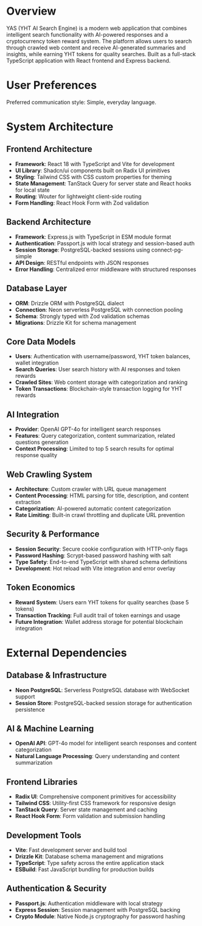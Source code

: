 # Overview

YAS (YHT AI Search Engine) is a modern web application that combines intelligent search functionality with AI-powered responses and a cryptocurrency token reward system. The platform allows users to search through crawled web content and receive AI-generated summaries and insights, while earning YHT tokens for quality searches. Built as a full-stack TypeScript application with React frontend and Express backend.

# User Preferences

Preferred communication style: Simple, everyday language.

# System Architecture

## Frontend Architecture
- **Framework**: React 18 with TypeScript and Vite for development
- **UI Library**: Shadcn/ui components built on Radix UI primitives
- **Styling**: Tailwind CSS with CSS custom properties for theming
- **State Management**: TanStack Query for server state and React hooks for local state
- **Routing**: Wouter for lightweight client-side routing
- **Form Handling**: React Hook Form with Zod validation

## Backend Architecture
- **Framework**: Express.js with TypeScript in ESM module format
- **Authentication**: Passport.js with local strategy and session-based auth
- **Session Storage**: PostgreSQL-backed sessions using connect-pg-simple
- **API Design**: RESTful endpoints with JSON responses
- **Error Handling**: Centralized error middleware with structured responses

## Database Layer
- **ORM**: Drizzle ORM with PostgreSQL dialect
- **Connection**: Neon serverless PostgreSQL with connection pooling
- **Schema**: Strongly typed with Zod validation schemas
- **Migrations**: Drizzle Kit for schema management

## Core Data Models
- **Users**: Authentication with username/password, YHT token balances, wallet integration
- **Search Queries**: User search history with AI responses and token rewards
- **Crawled Sites**: Web content storage with categorization and ranking
- **Token Transactions**: Blockchain-style transaction logging for YHT rewards

## AI Integration
- **Provider**: OpenAI GPT-4o for intelligent search responses
- **Features**: Query categorization, content summarization, related questions generation
- **Context Processing**: Limited to top 5 search results for optimal response quality

## Web Crawling System
- **Architecture**: Custom crawler with URL queue management
- **Content Processing**: HTML parsing for title, description, and content extraction
- **Categorization**: AI-powered automatic content categorization
- **Rate Limiting**: Built-in crawl throttling and duplicate URL prevention

## Security & Performance
- **Session Security**: Secure cookie configuration with HTTP-only flags
- **Password Hashing**: Scrypt-based password hashing with salt
- **Type Safety**: End-to-end TypeScript with shared schema definitions
- **Development**: Hot reload with Vite integration and error overlay

## Token Economics
- **Reward System**: Users earn YHT tokens for quality searches (base 5 tokens)
- **Transaction Tracking**: Full audit trail of token earnings and usage
- **Future Integration**: Wallet address storage for potential blockchain integration

# External Dependencies

## Database & Infrastructure
- **Neon PostgreSQL**: Serverless PostgreSQL database with WebSocket support
- **Session Store**: PostgreSQL-backed session storage for authentication persistence

## AI & Machine Learning
- **OpenAI API**: GPT-4o model for intelligent search responses and content categorization
- **Natural Language Processing**: Query understanding and content summarization

## Frontend Libraries
- **Radix UI**: Comprehensive component primitives for accessibility
- **Tailwind CSS**: Utility-first CSS framework for responsive design
- **TanStack Query**: Server state management and caching
- **React Hook Form**: Form validation and submission handling

## Development Tools
- **Vite**: Fast development server and build tool
- **Drizzle Kit**: Database schema management and migrations
- **TypeScript**: Type safety across the entire application stack
- **ESBuild**: Fast JavaScript bundling for production builds

## Authentication & Security
- **Passport.js**: Authentication middleware with local strategy
- **Express Session**: Session management with PostgreSQL backing
- **Crypto Module**: Native Node.js cryptography for password hashing